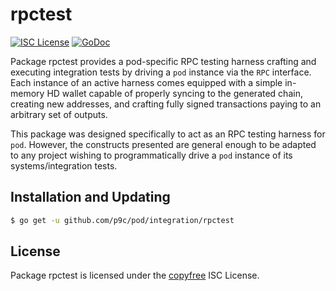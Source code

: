 # rpctest

[![ISC License](http://img.shields.io/badge/license-ISC-blue.svg)](http://copyfree.org)
[![GoDoc](https://img.shields.io/badge/godoc-reference-blue.svg)](http://godoc.org/github.com/p9c/pod/integration/rpctest)

Package rpctest provides a pod-specific RPC testing harness crafting and
executing integration tests by driving a `pod`
instance via the `RPC` interface. Each instance of an active harness comes
equipped with a simple in-memory HD wallet capable of properly syncing to the
generated chain, creating new addresses, and crafting fully signed transactions
paying to an arbitrary set of outputs.

This package was designed specifically to act as an RPC testing harness
for `pod`. However, the constructs presented are general enough to be adapted to
any project wishing to programmatically drive a `pod` instance of its
systems/integration tests.

## Installation and Updating

```bash
$ go get -u github.com/p9c/pod/integration/rpctest
```

## License

Package rpctest is licensed under the [copyfree](http://copyfree.org) ISC
License.
